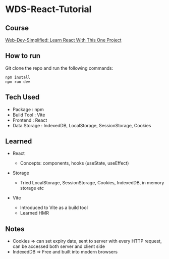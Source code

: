 # WDS-React-Tutorial

## Course

[Web-Dev-Simplified: Learn React With This One Project
](https://www.youtube.com/watch?v=Rh3tobg7hEo&t=21s)

## How to run

Git clone the repo and run the following commands:

```shell
npm install
npm run dev
```

## Tech Used

- Package : npm
- Build Tool : Vite
- Frontend : React
- Data Storage : IndexedDB, LocalStorage, SessionStorage, Cookies

## Learned

- React

  - Concepts: components, hooks (useState, useEffect)

- Storage

  - Tried LocalStorage, SessionStorage, Cookies, IndexedDB, in memory storage etc

- Vite

  - Introduced to Vite as a build tool
  - Learned HMR

## Notes

- Cookies => can set expiry date, sent to server with every HTTP request, can be accessed both server and client side
- IndexedDB => Free and built into modern browsers
